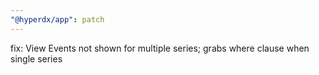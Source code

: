```yaml
---
"@hyperdx/app": patch
---
```


fix: View Events not shown for multiple series; grabs where clause when single series
